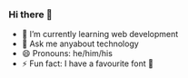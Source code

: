 ### Hi there 👋

<!--
**DevTheDeveloperGuy/DevTheDeveloperGuy** is a ✨ _special_ ✨ repository because its `README.md` (this file) appears on your GitHub profile.

- 🔭 I’m currently working on ...
- 👯 I’m looking to collaborate on ...
- 🤔 I’m looking for help with ...
- 📫 How to reach me: ...

Here are some ideas to get you started:
-->


- 🌱 I’m currently learning web development
- 💬 Ask me anyabout technology
- 😄 Pronouns: he/him/his
- ⚡ Fun fact: I have a favourite font 🤭



